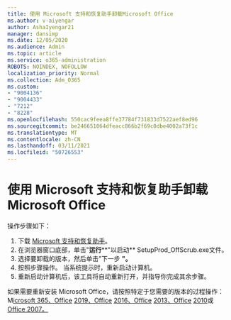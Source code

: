```yaml
---
title: 使用 Microsoft 支持和恢复助手卸载Microsoft Office
ms.author: v-aiyengar
author: AshaIyengar21
manager: dansimp
ms.date: 12/05/2020
ms.audience: Admin
ms.topic: article
ms.service: o365-administration
ROBOTS: NOINDEX, NOFOLLOW
localization_priority: Normal
ms.collection: Adm_O365
ms.custom:
- "9004136"
- "9004433"
- "7212"
- "8228"
ms.openlocfilehash: 550cac9feea8ffe37784f731833d7522aef8ed96
ms.sourcegitcommit: be246651064dfeacc866b2f69c0dbe4002a73f1c
ms.translationtype: MT
ms.contentlocale: zh-CN
ms.lasthandoff: 03/11/2021
ms.locfileid: "50726553"
---
```

# <a name="use-microsoft-support-and-recovery-assistant-to-uninstall-microsoft-office"></a>使用 Microsoft 支持和恢复助手卸载Microsoft Office

操作步骤如下：

1. 下载 [Microsoft 支持和恢复助手](https://go.microsoft.com/fwlink/?linkid=2139122)。
1. 在浏览器窗口底部，单击"**运行****"以启动** SetupProd_OffScrub.exe文件。
1. 选择要卸载的版本，然后单击"下一步 **"。**
1. 按照步骤操作。 当系统提示时，重新启动计算机。
1. 重新启动计算机后，该工具将自动重新打开，并指导你完成其余步骤。

如果需要重新安装 Microsoft Office，请按照特定于您需要的版本的过程操作：M[icrosoft 365、Office](https://go.microsoft.com/fwlink/?linkid=2138843) [2019、Office](https://go.microsoft.com/fwlink/?linkid=2138843) [2016、Office](https://go.microsoft.com/fwlink/?linkid=2138919) [2013、Office](https://go.microsoft.com/fwlink/?linkid=2138919) [2010](https://go.microsoft.com/fwlink/?linkid=2139237)或[Office 2007。](https://go.microsoft.com/fwlink/?linkid=2138644)